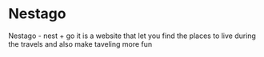 # Nestago
Nestago - nest + go  it is a website that let you find the places to live during the travels and also make taveling more fun
